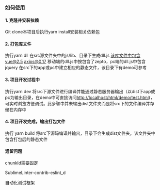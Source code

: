 ### 如何使用
#### 1. 克隆并安装依赖
Git clone本项目后执行yarn install安装相关依赖包
#### 2. 打包库文件
执行yarn dll
在src源文件夹中的js/lib、目录下生成dll.js
该库文件中包含vue@2.5 axios@0.17 移动端的dll.js中按包含了zepto，pc端的dll.js中包含jquery
在src下的app或pc中建立相应的静态文件，该目录下有demo可参考
#### 3. 项目开发过程中
执行yarn dev  将src下源文件进行编译并能通过静态服务器输出（以dist下app或pc为输出目录，在demo中可直接访问[http://localhost/html/demo/test.html](http://localhost/html/demo/test.html))，可实时浏览方便调试。此步骤中并未输出dist文件夹而是将src下的文件编译并存储在内存中
#### 4. 项目开发完成，输出打包文件
执行 yarn build
将src下源码编译并输出，目录下会生成dist文件夹，该文件夹中包含打包后的静态文件

#### 遗留问题
chunkId需要固定

Sublime​Linter-contrib-eslint_d

自动化测试框架






